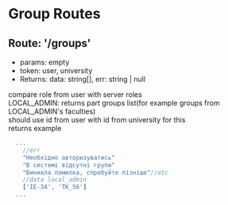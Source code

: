 <h1>Group Routes</h1>

## <h2>Route: '/groups'</h2>

- params: empty
- token: user, university
- Returns: data: string[], err: string | null

<div>compare role from user with server roles<br/>
LOCAL_ADMIN: returns part groups list(for example groups from LOCAL_ADMIN's faculties)<br/>
should use id from user with id from university for this<br/>
returns example</div>

```javascript
  ...
    //err
    "Необхідно авторизуватись"
    "В системі відсутні групи"
    "Виникла помилка, спробуйте пізніше"//etc
    //data local_admin
    ['ІЕ-34', 'ТК_56']
  ...
```
